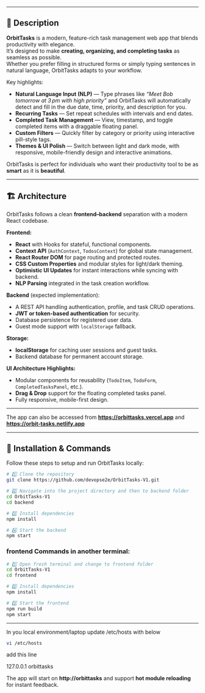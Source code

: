 ***

## 📜 Description

**OrbitTasks** is a modern, feature-rich task management web app that blends productivity with elegance.  
It’s designed to make **creating, organizing, and completing tasks** as seamless as possible.  
Whether you prefer filling in structured forms or simply typing sentences in natural language, OrbitTasks adapts to your workflow.

Key highlights:
- **Natural Language Input (NLP)** — Type phrases like _“Meet Bob tomorrow at 3 pm with high priority”_ and OrbitTasks will automatically detect and fill in the due date, time, priority, and description for you.
- **Recurring Tasks** — Set repeat schedules with intervals and end dates.
- **Completed Task Management** — View, timestamp, and toggle completed items with a draggable floating panel.
- **Custom Filters** — Quickly filter by category or priority using interactive pill-style tags.
- **Themes & UI Polish** — Switch between light and dark mode, with responsive, mobile-friendly design and interactive animations.

OrbitTasks is perfect for individuals who want their productivity tool to be as **smart** as it is **beautiful**.

***


## 🏗 Architecture

OrbitTasks follows a clean **frontend–backend** separation with a modern React codebase.

**Frontend:**
- **React** with Hooks for stateful, functional components.
- **Context API** (`AuthContext`, `TodosContext`) for global state management.
- **React Router DOM** for page routing and protected routes.
- **CSS Custom Properties** and modular styles for light/dark theming.
- **Optimistic UI Updates** for instant interactions while syncing with backend.
- **NLP Parsing** integrated in the task creation workflow.

**Backend** (expected implementation):
- A REST API handling authentication, profile, and task CRUD operations.
- **JWT or token-based authentication** for security.
- Database persistence for registered user data.
- Guest mode support with `localStorage` fallback.

**Storage:**
- **localStorage** for caching user sessions and guest tasks.
- Backend database for permanent account storage.

**UI Architecture Highlights:**
- Modular components for reusability (`TodoItem`, `TodoForm`, `CompletedTasksPanel`, etc.).
- **Drag & Drop** support for the floating completed tasks panel.
- Fully responsive, mobile-first design.

***

The app can also be accessed from  **https://orbittasks.vercel.app** and **https://orbit-tasks.netlify.app**

***

## 🚀 Installation & Commands

Follow these steps to setup and run OrbitTasks locally:

```bash
# 1️⃣ Clone the repository
git clone https://github.com/devopse2e/OrbitTasks-V1.git

# 2️⃣ Navigate into the project directory and then to backend folder
cd OrbitTasks-V1
cd backend

# 3️⃣ Install dependencies
npm install

# 4️⃣ Start the backend
npm start
```



### frontend Commands in another terminal:
```bash
# 1️⃣ Open fresh terminal and change to frontend folder
cd OrbitTasks-V1
cd frontend

# 2️⃣ Install dependencies
npm install

# 3️⃣ Start the frontend
npm run build
npm start
```

***
In you local environment/laptop update /etc/hosts with below
``` bash
vi /etc/hosts

```
add this line 

127.0.0.1 orbittasks


The app will start on **http://orbittasks** and support **hot module reloading** for instant feedback.



